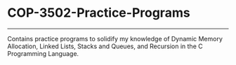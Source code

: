 # COP-3502-Practice-Programs
---
Contains practice programs to solidify my knowledge of Dynamic Memory Allocation, Linked Lists, Stacks and Queues, and Recursion in the C Programming Language.
